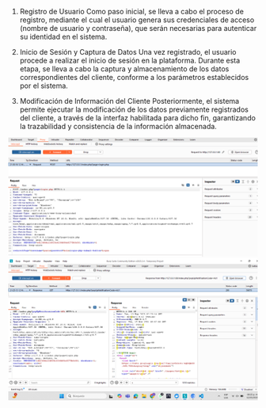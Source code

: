 1. Registro de Usuario
Como paso inicial, se lleva a cabo el proceso de registro, mediante el cual el usuario genera sus credenciales de acceso (nombre de usuario y contraseña), que serán necesarias para autenticar su identidad en el sistema.


2. Inicio de Sesión y Captura de Datos
Una vez registrado, el usuario procede a realizar el inicio de sesión en la plataforma. Durante esta etapa, se lleva a cabo la captura y almacenamiento de los datos correspondientes del cliente, conforme a los parámetros establecidos por el sistema.


3. Modificación de Información del Cliente
Posteriormente, el sistema permite ejecutar la modificación de los datos previamente registrados del cliente, a través de la interfaz habilitada para dicho fin, garantizando la trazabilidad y consistencia de la información almacenada.

![![alt text](image-3.png)](image-2.png)
![alt text](image-4.png)